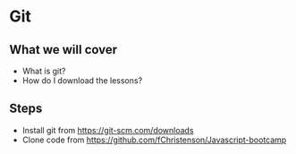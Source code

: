 # Git

## What we will cover

* What is git?
* How do I download the lessons?

## Steps

* Install git from https://git-scm.com/downloads
* Clone code from https://github.com/fChristenson/Javascript-bootcamp
